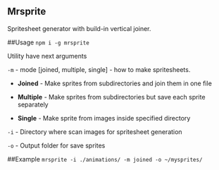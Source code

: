 ## Mrsprite
Spritesheet generator with build-in vertical joiner.

##Usage
`npm i -g mrsprite`

Utility have next arguments

`-m` - mode \[joined, multiple, single\] - how to make spritesheets. 

* **Joined** - Make sprites from subdirectories and join them in one file

* **Multiple** - Make sprites from subdirectories but save each sprite separately

* **Single** - Make sprite from images inside specified directory

`-i` - Directory where scan images for spritesheet generation

`-o` - Output folder for save sprites

##Example
`mrsprite -i ./animations/ -m joined -o ~/mysprites/`


